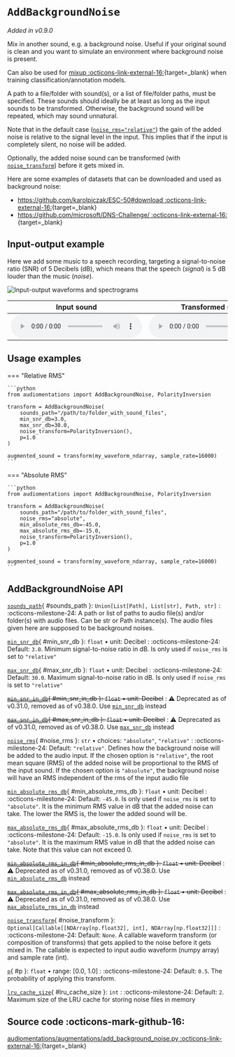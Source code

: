 # `AddBackgroundNoise`

_Added in v0.9.0_

Mix in another sound, e.g. a background noise. Useful if your original sound is clean and
you want to simulate an environment where background noise is present.

Can also be used for [mixup :octicons-link-external-16:](https://arxiv.org/pdf/1710.09412.pdf){target=_blank} when training
classification/annotation models.

A path to a file/folder with sound(s), or a list of file/folder paths, must be
specified. These sounds should ideally be at least as long as the input sounds to be
transformed. Otherwise, the background sound will be repeated, which may sound unnatural.

Note that in the default case ([`noise_rms="relative"`](#noise_rms)) the gain of the added noise is
relative to the signal level in the input. This implies that if the input is
completely silent, no noise will be added.

Optionally, the added noise sound can be transformed (with [`noise_transform`](#noise_transform)) before it gets mixed in.

Here are some examples of datasets that can be downloaded and used as background noise:

* [https://github.com/karolpiczak/ESC-50#download :octicons-link-external-16:](https://github.com/karolpiczak/ESC-50#download){target=_blank}
* [https://github.com/microsoft/DNS-Challenge/ :octicons-link-external-16:](https://github.com/microsoft/DNS-Challenge/){target=_blank}

## Input-output example

Here we add some music to a speech recording, targeting a signal-to-noise ratio (SNR) of
5 Decibels (dB), which means that the speech (_signal_) is 5 dB louder than the music (_noise_).

![Input-output waveforms and spectrograms](AddBackgroundNoise.webp)

| Input sound                                                                               | Transformed sound                                                                               |
|-------------------------------------------------------------------------------------------|-------------------------------------------------------------------------------------------------|
| <audio controls><source src="../AddBackgroundNoise_input.flac" type="audio/flac"></audio> | <audio controls><source src="../AddBackgroundNoise_transformed.flac" type="audio/flac"></audio> | 

## Usage examples


=== "Relative RMS"

    ```python
    from audiomentations import AddBackgroundNoise, PolarityInversion
    
    transform = AddBackgroundNoise(
        sounds_path="/path/to/folder_with_sound_files",
        min_snr_db=3.0,
        max_snr_db=30.0,
        noise_transform=PolarityInversion(),
        p=1.0
    )
    
    augmented_sound = transform(my_waveform_ndarray, sample_rate=16000)
    ```

=== "Absolute RMS"

    ```python
    from audiomentations import AddBackgroundNoise, PolarityInversion
    
    transform = AddBackgroundNoise(
        sounds_path="/path/to/folder_with_sound_files",
        noise_rms="absolute",
        min_absolute_rms_db=-45.0,
        max_absolute_rms_db=-15.0,
        noise_transform=PolarityInversion(),
        p=1.0
    )
    
    augmented_sound = transform(my_waveform_ndarray, sample_rate=16000)
    ```

## AddBackgroundNoise API

[`sounds_path`](#sounds_path){ #sounds_path }: `Union[List[Path], List[str], Path, str]`
:   :octicons-milestone-24: A path or list of paths to audio file(s) and/or folder(s)
    with audio files. Can be str or Path instance(s). The audio files given here are
    supposed to be background noises.

[`min_snr_db`](#min_snr_db){ #min_snr_db }: `float` • unit: Decibel
:   :octicons-milestone-24: Default: `3.0`. Minimum signal-to-noise ratio in dB. Is only
    used if `noise_rms` is set to `"relative"`

[`max_snr_db`](#max_snr_db){ #max_snr_db }: `float` • unit: Decibel
:   :octicons-milestone-24: Default: `30.0`. Maximum signal-to-noise ratio in dB. Is
    only used if `noise_rms` is set to `"relative"`

~~[`min_snr_in_db`](#min_snr_in_db){ #min_snr_in_db }: `float` • unit: Decibel~~
:   :warning: Deprecated as of v0.31.0, removed as of v0.38.0. Use [`min_snr_db`](#min_snr_db) instead

~~[`max_snr_in_db`](#max_snr_in_db){ #max_snr_in_db }: `float` • unit: Decibel~~
:   :warning: Deprecated as of v0.31.0, removed as of v0.38.0. Use [`max_snr_db`](#max_snr_db) instead

[`noise_rms`](#noise_rms){ #noise_rms }: `str` • choices: `"absolute"`, `"relative"`
:   :octicons-milestone-24: Default: `"relative"`. Defines how the background noise will
    be added to the audio input. If the chosen option is `"relative"`, the root mean
    square (RMS) of the added noise will be proportional to the RMS of the input sound.
    If the chosen option is `"absolute"`, the background noise will have an RMS
    independent of the rms of the input audio file

[`min_absolute_rms_db`](#min_absolute_rms_db){ #min_absolute_rms_db }: `float` • unit: Decibel
:   :octicons-milestone-24: Default: `-45.0`. Is only used if `noise_rms` is set to
    `"absolute"`. It is the minimum RMS value in dB that the added noise can take. The
    lower the RMS is, the lower the added sound will be.

[`max_absolute_rms_db`](#max_absolute_rms_db){ #max_absolute_rms_db }: `float` • unit: Decibel
:   :octicons-milestone-24: Default: `-15.0`. Is only used if `noise_rms` is set to
    `"absolute"`. It is the maximum RMS value in dB that the added noise can take. Note
    that this value can not exceed 0.

~~[`min_absolute_rms_in_db`](#min_absolute_rms_in_db){ #min_absolute_rms_in_db }: `float` • unit: Decibel~~
:   :warning: Deprecated as of v0.31.0, removed as of v0.38.0. Use [`min_absolute_rms_db`](#min_absolute_rms_db) instead

~~[`max_absolute_rms_in_db`](#max_absolute_rms_in_db){ #max_absolute_rms_in_db }: `float` • unit: Decibel~~
:   :warning: Deprecated as of v0.31.0, removed as of v0.38.0. Use [`max_absolute_rms_in_db`](#max_absolute_rms_in_db) instead

[`noise_transform`](#noise_transform){ #noise_transform }: `Optional[Callable[[NDArray[np.float32], int], NDArray[np.float32]]]`
:   :octicons-milestone-24: Default: `None`. A callable waveform transform (or
    composition of transforms) that gets applied to the noise before it gets mixed in.
    The callable is expected to input audio waveform (numpy array) and sample rate (int).

[`p`](#p){ #p }: `float` • range: [0.0, 1.0]
:   :octicons-milestone-24: Default: `0.5`. The probability of applying this transform.

[`lru_cache_size`](#lru_cache_size){ #lru_cache_size }: `int`
:   :octicons-milestone-24: Default: `2`. Maximum size of the LRU cache for storing noise files in memory

## Source code :octicons-mark-github-16:

[audiomentations/augmentations/add_background_noise.py :octicons-link-external-16:](https://github.com/iver56/audiomentations/blob/main/audiomentations/augmentations/add_background_noise.py){target=_blank}

